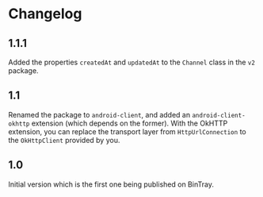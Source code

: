 Changelog
=========

## 1.1.1

Added the properties `createdAt` and `updatedAt` to the `Channel` class in the `v2` package.

## 1.1

Renamed the package to `android-client`, and added an `android-client-okhttp` extension (which depends on the former).
With the OkHTTP extension, you can replace the transport layer from `HttpUrlConnection` to the `OkHttpClient` provided by you.

## 1.0

Initial version which is the first one being published on BinTray.


 
